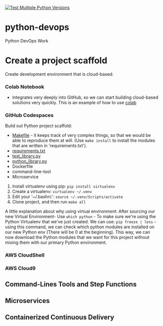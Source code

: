 [![Test Multiple Python Versions](https://github.com/twolf789/python-devops/actions/workflows/main.yml/badge.svg)](https://github.com/twolf789/python-devops/actions/workflows/main.yml)
# python-devops
Python DevOps Work

# Create a project scaffold

Create development environment that is cloud-based:

### Colab Notebook

* Integrates very deeply into GitHub, so we can start building cloud-based solutions very quickly.
This is an example of how to use [colab](https://github.com/twolf789/python-devops/blob/main/getting_started_python.ipynb)

### GitHub Codespaces

Build out Python project scaffold:

* [Makefile](https://github.com/twolf789/python-devops/blob/main/Makefile) - it keeps track of very complex things, so that we would be able to reproduce them at will.
(Use `make install` to install the modules that are written in 'requirements.txt').
* [requirements.txt](https://github.com/twolf789/python-devops/blob/main/requirements.txt)
* [test_library.py](https://github.com/twolf789/python-devops/blob/main/test_devopslib.py)
* [python_library.py](https://github.com/twolf789/python-devops/tree/main/devopslib)
* Dockerfile
* command-line-tool
* Microservice

1. Install virtualenv using pip: `pip install virtualenv` 
2. Create a virtualenv: `virtualenv ~/.venv`
3. Edit your '~/.bashrc': `source ~/.venv/Scripts/activate`
4. Clone project, and then run `make all`

A little explanation about why using virtual environment:
After sourcing our new Virtual Environment-
Use `which python` - To make sure we're using the Python Virtualenv that we've just created.
We can use: `pip freeze | less` - using this command, we can check which python modules are installed on our new Python env (There will be 0 at the beginning).
This way, we can now download the Python modules that we want for this project without mixing them with our primary Python environment.




### AWS CloudShell
### AWS Cloud9


## Command-Lines Tools and Step Functions


## Microservices

## Containerized Continuous Delivery
